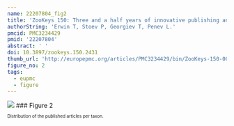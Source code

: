 ```yaml
---
name: 22207804_fig2
title: 'ZooKeys 150: Three and a half years of innovative publishing and growth.'
authorString: 'Erwin T, Stoev P, Georgiev T, Penev L.'
pmcid: PMC3234429
pmid: '22207804'
abstract: ' '
doi: 10.3897/zookeys.150.2431
thumb_url: 'http://europepmc.org/articles/PMC3234429/bin/ZooKeys-150-005-g002.gif'
figure_no: 2
tags:
  - eupmc
  - figure
---
```

<img src='http://europepmc.org/articles/PMC3234429/bin/ZooKeys-150-005-g002.jpg' style='max-height: 300px'>
### Figure 2
<p style='font-size: 10px;'>Distribution of the published articles per taxon.</p>